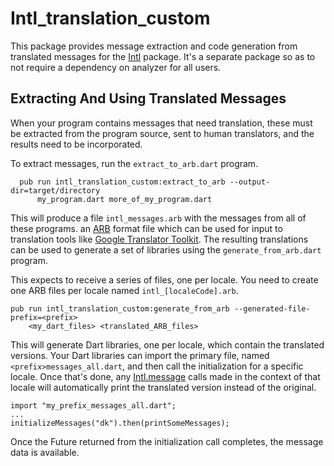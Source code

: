 Intl_translation_custom
====

This package provides message extraction and code generation from translated
messages for the [Intl][Intl_custom] package. It's a separate package so as to not
require a dependency on analyzer for all users.

## Extracting And Using Translated Messages

When your program contains messages that need translation, these must
be extracted from the program source, sent to human translators, and the
results need to be incorporated.

To extract messages, run the `extract_to_arb.dart` program.

      pub run intl_translation_custom:extract_to_arb --output-dir=target/directory
          my_program.dart more_of_my_program.dart

This will produce a file `intl_messages.arb` with the messages from
all of these programs. an [ARB][ARB] format file which can be used for
input to translation tools like
[Google Translator Toolkit](https://translate.google.com/toolkit/). The
resulting translations can be used to generate a set of libraries using
the `generate_from_arb.dart` program.

This expects to receive a series of files, one per
locale. You need to create one ARB files per locale named `intl_[localeCode].arb`.

```
pub run intl_translation_custom:generate_from_arb --generated-file-prefix=<prefix>
    <my_dart_files> <translated_ARB_files>
```

This will generate Dart libraries, one per locale, which contain the
translated versions. Your Dart libraries can import the primary file,
named `<prefix>messages_all.dart`, and then call the initialization
for a specific locale. Once that's done, any
[Intl.message][Intl.message] calls made in the context of that locale
will automatically print the translated version instead of the
original.

    import "my_prefix_messages_all.dart";
    ...
    initializeMessages("dk").then(printSomeMessages);

Once the Future returned from the initialization call completes, the
message data is available.

[Intl_custom]: https://github.com/sebastienvancon/intl
[Intl.message]: https://www.dartdocs.org/documentation/intl/latest/intl/Intl/message.html
[ARB]: https://code.google.com/p/arb/wiki/ApplicationResourceBundleSpecification
